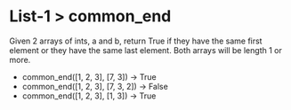 # List-1 > common_end

Given 2 arrays of ints, a and b, return True if they have the same first element or they have the same last element. Both arrays will be length 1 or more.

- common_end([1, 2, 3], [7, 3]) → True
- common_end([1, 2, 3], [7, 3, 2]) → False
- common_end([1, 2, 3], [1, 3]) → True